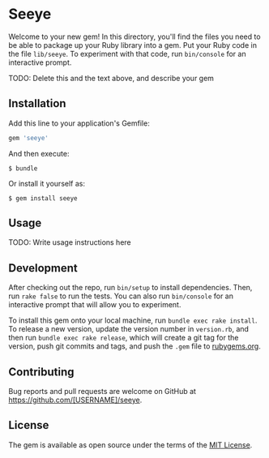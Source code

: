 # Seeye

Welcome to your new gem! In this directory, you'll find the files you need to be able to package up your Ruby library into a gem. Put your Ruby code in the file `lib/seeye`. To experiment with that code, run `bin/console` for an interactive prompt.

TODO: Delete this and the text above, and describe your gem

## Installation

Add this line to your application's Gemfile:

```ruby
gem 'seeye'
```

And then execute:

    $ bundle

Or install it yourself as:

    $ gem install seeye

## Usage

TODO: Write usage instructions here

## Development

After checking out the repo, run `bin/setup` to install dependencies. Then, run `rake false` to run the tests. You can also run `bin/console` for an interactive prompt that will allow you to experiment.

To install this gem onto your local machine, run `bundle exec rake install`. To release a new version, update the version number in `version.rb`, and then run `bundle exec rake release`, which will create a git tag for the version, push git commits and tags, and push the `.gem` file to [rubygems.org](https://rubygems.org).

## Contributing

Bug reports and pull requests are welcome on GitHub at https://github.com/[USERNAME]/seeye.


## License

The gem is available as open source under the terms of the [MIT License](http://opensource.org/licenses/MIT).

